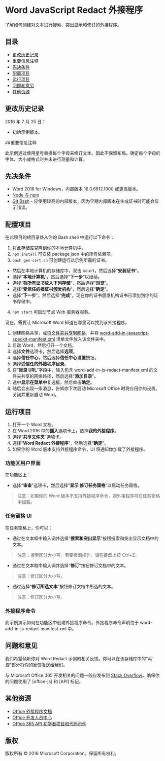 # Word  JavaScript Redact 外接程序

了解如何创建对文本进行搜索、突出显示和修订的外接程序。    

## 目录
* [更改历史记录](#更改历史记录)
* [重要信息注释](#重要信息注释)
* [先决条件](#先决条件)
* [配置项目](#配置项目)
* [运行项目](#运行项目)
* [问题和意见](#问题和意见)
* [其他资源](#其他资源)

## 更改历史记录

2016 年 7 月 25 日：
* 初始示例版本。

##重要信息注释

此示例通过使用星号替换每个字母来修订文本。因此不保留布局。确定每个字母的字体、大小或格式时并未进行测量和计算。

## 先决条件

* Word 2016 for Windows，内部版本 16.0.6912.1000 或更高版本。
* [Node 与 npm](https://nodejs.org/en/)
* [Git Bash](https://git-scm.com/downloads) - 应使用较高的内部版本，因为早期内部版本在生成证书时可能会显示错误。

## 配置项目

在此项目的根目录处从你的 Bash shell 中运行以下命令：

1. 将此存储库克隆到你的本地计算机中。
2. ```npm install``` 可安装 package.json 中的所有依赖项。
3. ```bash gen-cert.sh``` 可创建运行此示例所需的证书。 
* 然后在本地计算机的存储库中，双击 ca.crt，然后选择“**安装证书**”。 
* 选择“**本地计算机**”，然后选择“**下一步**”以继续。 
* 选择“**将所有证书放入下列存储**”，然后选择“**浏览**”。  
* 选择“**受信任的根证书颁发机构**”，然后选择“**确定**”。 
* 选择“**下一步**”，然后选择“**完成**”，现在你的证书颁发机构证书已添加到你的证书存储中。
4. ```npm start``` 可启动节点 Web 服务器服务。

现在，需要让 Microsoft Word 知道在哪里可以找到该外接程序。

1. 创建网络共享，或[将文件夹共享到网络](https://technet.microsoft.com/zh-cn/library/cc770880.aspx)，并将 [word-add-in-javascript-speckit-manifest.xml](word-add-in-javascript-speckit-manifest.xml) 清单文件放入该文件夹中。
3. 启动 Word，然后打开一个文档。
4. 选择**文件**选项卡，然后选择**选项**。
5. 选择**信任中心**，然后选择**信任中心设置**按钮。
6. 选择**受信任的外接程序目录**。
7. 在“**目录 URL**”字段中，输入包含 word-add-in-js-redact-manifest.xml 的文件夹共享的网络路径，然后选择“**添加目录**”。
8. 选中**显示在菜单中**复选框，然后单击**确定**。
9. 随后会出现一条消息，告知你下次启动 Microsoft Office 时将应用你的设置。关闭并重新启动 Word。

## 运行项目

1. 打开一个 Word 文档。
2. 在 Word 2016 中的**插入**选项卡上，选择**我的外接程序**。
3. 选择“**共享文件夹**”选项卡。
4. 选择“**Word Redact 外接程序**”，然后选择“**确定**”。
5. 如果你的 Word 版本支持外接程序命令，UI 将通知你加载了外接程序。

### 功能区用户界面

在功能区上：
* 选择“**审查**”选项卡，然后选择“**显示 修订任务窗格**”以启动任务窗格。

 > 注意：如果你的 Word 版本不支持外接程序命令，则外接程序将在任务窗格中加载。

### 任务窗格 UI

在任务窗格上，你可以：
* 通过在文本框中输入词并选择“**搜索和突出显示**”按钮搜索和突出显示文档中的文本。
  
> 注意：搜索区分大小写。若要撤消操作，请在键盘上按 Ctrl+Z。

* 通过在文本框中输入词并选择“**修订**”按钮修订文档中的文本。
  
> 注意：修订区分大小写。   

* 通过选择“**修订所选文本**”按钮修订文档中所选的文本。
  
> 注意：修订区分大小写。       
  
### 外接程序命令

此示例演示如何在功能区中创建外接程序命令。外接程序命令声明位于 word-add-in-js-redact-manifest.xml 中。 

## 问题和意见

我们希望倾听你对 Word Redact 示例的相关反馈。你可以在该存储库中的“*问题*”部分将你的反馈发送给我们。

与 Microsoft Office 365 开发相关的问题一般应发布到 [Stack Overflow](http://stackoverflow.com/questions/tagged/office-js+API)。确保你的问题使用了 [office-js] 和 [API] 标记。

## 其他资源

* [Office 外接程序文档](https://msdn.microsoft.com/zh-cn/library/office/jj220060.aspx)
* [Office 开发人员中心](http://dev.office.com/)
* [Office 365 API 初学者项目和代码示例](http://msdn.microsoft.com/en-us/office/office365/howto/starter-projects-and-code-samples)

## 版权
版权所有 © 2016 Microsoft Corporation。保留所有权利。


